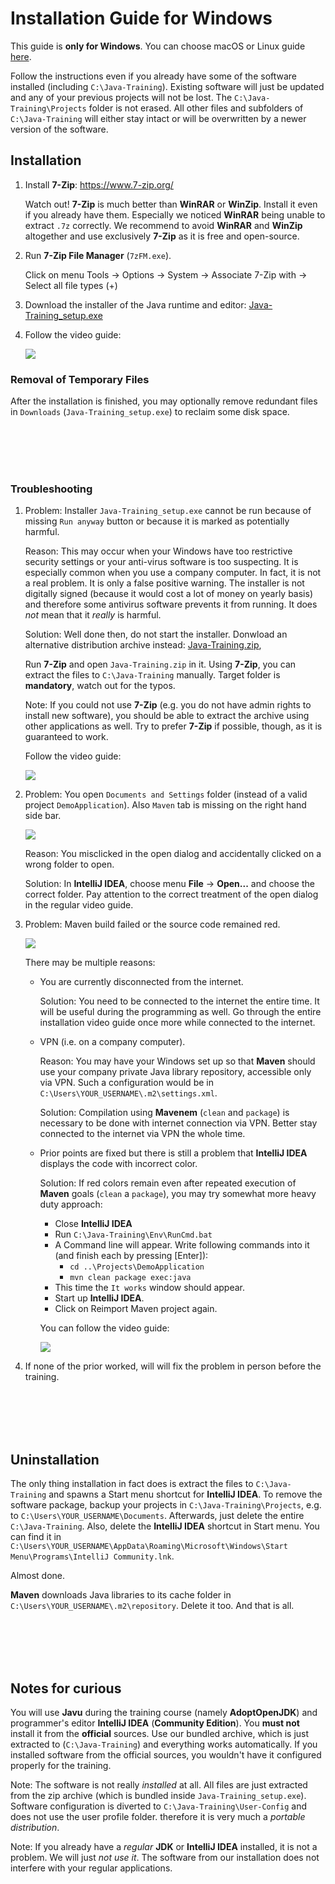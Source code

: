 Installation Guide for Windows
==============================

This guide is **only for Windows**.
You can choose macOS or Linux guide [here](../).

Follow the instructions even if you already have some of the software installed
(including `C:\Java-Training`). Existing software will just be updated
and any of your previous projects will not be lost.
The `C:\Java-Training\Projects` folder is not erased.
All other files and subfolders of `C:\Java-Training` will either stay intact
or will be overwritten by a newer version of the software.



Installation
------------

1.  Install **7-Zip**: <https://www.7-zip.org/>

    Watch out! **7-Zip** is much better than **WinRAR** or **WinZip**.
    Install it even if you already have them.
    Especially we noticed **WinRAR** being unable to extract `.7z` correctly.
    We recommend to avoid **WinRAR** and **WinZip** altogether and use exclusively **7-Zip** as it is free and open-source.


2.  Run **7-Zip File Manager** (`7zFM.exe`).

    Click on menu Tools -> Options -> System -> Associate 7-Zip with -> Select all file types (+)


3.  Download the installer of the Java runtime and editor:
    [Java-Training_setup.exe](https://github.com/czechitas/java-install/releases/download/2021-jaro/community/win/Java-Training_setup.exe)


4.  Follow the video guide:

    <a href="https://www.youtube.com/watch?v=2GgbYtv__yc">
        <img src="img/video-screenshot.png"/>
    </a>



### Removal of Temporary Files

After the installation is finished, you may optionally remove redundant files in `Downloads` (`Java-Training_setup.exe`) to reclaim some disk space.



<br/><br/><br/><br/>



### Troubleshooting

1.  Problem: Installer `Java-Training_setup.exe` cannot be run because of missing `Run anyway` button or because it is marked as potentially harmful.

    Reason: This may occur when your Windows have too restrictive security settings or your anti-virus software is too suspecting.
    It is especially common when you use a company computer.
    In fact, it is not a real problem. It is only a false positive warning.
    The installer is not digitally signed (because it would cost a lot of money on yearly basis)
    and therefore some antivirus software prevents it from running.
    It does *not* mean that it *really* is harmful.

    Solution: Well done then, do not start the installer.
    Donwload an alternative distribution archive instead:
    [Java-Training.zip](https://github.com/czechitas/java-install/releases/download/2021-jaro/community/win/Java-Training.zip),

    Run **7-Zip** and open `Java-Training.zip` in it.
    Using **7-Zip**, you can extract the files to `C:\Java-Training` manually.
    Target folder is **mandatory**, watch out for the typos.

    Note: If you could not use **7-Zip** (e.g. you do not have admin rights to install new software),
    you should be able to extract the archive using other applications as well.
    Try to prefer **7-Zip** if possible, though, as it is guaranteed to work.

    Follow the video guide:

    <a href="https://www.youtube.com/watch?v=eL4nU6XGBaA">
        <img src="img/video-runanyway_troubleshooting-screenshot.png"/>
    </a>


2.  Problem: You open `Documents and Settings` folder (instead of a valid project `DemoApplication`). Also `Maven` tab is missing on the right hand side bar.

    <a href="img/imported-wrong-folder.png">
        <img src="img/imported-wrong-folder-thumbnail.png"/>
    </a>

    Reason: You misclicked in the open dialog and accidentally clicked on a wrong folder to open.

    Solution: In **IntelliJ IDEA**, choose menu **File** -> **Open...** and choose the correct folder. Pay attention to the correct treatment of the open dialog in the regular video guide.


3.  Problem: Maven build failed or the source code remained red.

    <a href="img/missing-dependencies.png">
        <img src="img/missing-dependencies-thumbnail.png"/>
    </a>

    There may be multiple reasons:
    - You are currently disconnected from the internet.

      Solution: You need to be connected to the internet the entire time. It will be useful during the programming as well.
      Go through the entire installation video guide once more while connected to the internet.

    - VPN (i.e. on a company computer).

      Reason: You may have your Windows set up so that **Maven** should use your company private Java library repository, accessible only via VPN. Such a configuration would be in `C:\Users\YOUR_USERNAME\.m2\settings.xml`.

      Solution: Compilation using **Mavenem** (`clean` and `package`) is necessary to be done with internet connection via VPN. Better stay connected to the internet via VPN the whole time.

    - Prior points are fixed but there is still a problem that **IntelliJ IDEA** displays the code with incorrect color.

      Solution: If red colors remain even after repeated execution of **Maven** goals (`clean` a `package`), you may try somewhat more heavy duty approach:
        - Close **IntelliJ IDEA**
        - Run `C:\Java-Training\Env\RunCmd.bat`
        - A Command line will appear. Write following commands into it (and finish each by pressing [Enter]):
            - `cd ..\Projects\DemoApplication`
            - `mvn clean package exec:java`
        - This time the `It works` window should appear.
        - Start up **IntelliJ IDEA**.
        - Click on Reimport Maven project again.

        You can follow the video guide:

        <a href="https://www.youtube.com/watch?v=c8dSofAPJ9o">
            <img src="img/video-maven_troubleshooting-screenshot.png"/>
        </a>


4. If none of the prior worked, will will fix the problem in person before the training.



<br/><br/><br/><br/>



Uninstallation
--------------

The only thing installation in fact does is extract the files to `C:\Java-Training` and spawns a Start menu shortcut for **IntelliJ IDEA**.
To remove the software package, backup your projects in `C:\Java-Training\Projects`, e.g. to `C:\Users\YOUR_USERNAME\Documents`.
Afterwards, just delete the entire `C:\Java-Training`.
Also, delete the **IntelliJ IDEA** shortcut in Start menu. You can find it in `C:\Users\YOUR_USERNAME\AppData\Roaming\Microsoft\Windows\Start Menu\Programs\IntelliJ Community.lnk`.

Almost done.

**Maven** downloads Java libraries to its cache folder in `C:\Users\YOUR_USERNAME\.m2\repository`. Delete it too.
And that is all.



<br/><br/><br/><br/>



Notes for curious
-----------------

You will use **Javu** during the training course (namely **AdoptOpenJDK**) and programmer's editor **IntelliJ IDEA** (**Community Edition**).
You **must not** install it from the **official** sources.
Use our bundled archive, which is just extracted to (`C:\Java-Training`) and everything works automatically.
If you installed software from the official sources, you wouldn't have it configured properly for the training.

Note: The software is not really *installed* at all. All files are just extracted from the zip archive (which is bundled inside `Java-Training_setup.exe`).
Software configuration is diverted to `C:\Java-Training\User-Config` and does not use the user profile folder.
therefore it is very much a *portable distribution*.

Note: If you already have a *regular* **JDK** or **IntelliJ IDEA** installed, it is not a problem. We will just *not use it*.
The software from our installation does not interfere with your regular applications.
